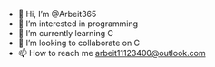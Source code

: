 - 👋 Hi, I’m @Arbeit365
- 👀 I’m interested in programming
- 🌱 I’m currently learning C
- 💞️ I’m looking to collaborate on C
- 📫 How to reach me arbeit11123400@outlook.com

<!---
Arbeit365/Arbeit365 is a ✨ special ✨ repository because its `README.md` (this file) appears on your GitHub profile.
You can click the Preview link to take a look at your changes.
--->
